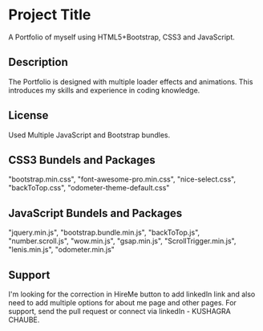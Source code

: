 
# Project Title

A Portfolio of myself using HTML5+Bootstrap, CSS3 and JavaScript.

## Description

The Portfolio is designed with multiple loader effects and animations. This introduces my skills and experience in coding knowledge. 
## License

Used Multiple JavaScript and Bootstrap bundles.

## CSS3 Bundels and Packages
"bootstrap.min.css",
"font-awesome-pro.min.css",
"nice-select.css",
"backToTop.css",
"odometer-theme-default.css"


## JavaScript Bundels and Packages
"jquery.min.js",
"bootstrap.bundle.min.js",
"backToTop.js",
"number.scroll.js",
"wow.min.js",
"gsap.min.js",
"ScrollTrigger.min.js",
"lenis.min.js",
"odometer.min.js"



## Support

I'm looking for the correction in HireMe button to add linkedIn link and also need to add multiple options for about me page and other pages. 
For support, send the pull request or connect via linkedIn - KUSHAGRA CHAUBE.

